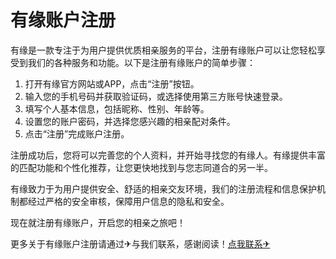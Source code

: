 # 有缘账户注册

有缘是一款专注于为用户提供优质相亲服务的平台，注册有缘账户可以让您轻松享受到我们的各种服务和功能。以下是注册有缘账户的简单步骤：

1. 打开有缘官方网站或APP，点击“注册”按钮。
2. 输入您的手机号码并获取验证码，或选择使用第三方账号快速登录。
3. 填写个人基本信息，包括昵称、性别、年龄等。
4. 设置您的账户密码，并选择您感兴趣的相亲配对条件。
5. 点击“注册”完成账户注册。

注册成功后，您将可以完善您的个人资料，并开始寻找您的有缘人。有缘提供丰富的匹配功能和个性化推荐，让您更快地找到与您志同道合的另一半。

有缘致力于为用户提供安全、舒适的相亲交友环境，我们的注册流程和信息保护机制都经过严格的安全审核，保障用户信息的隐私和安全。

现在就注册有缘账户，开启您的相亲之旅吧！

更多关于有缘账户注册请通过✈与我们联系，感谢阅读！[点我联系✈](https://mail.G208.com)